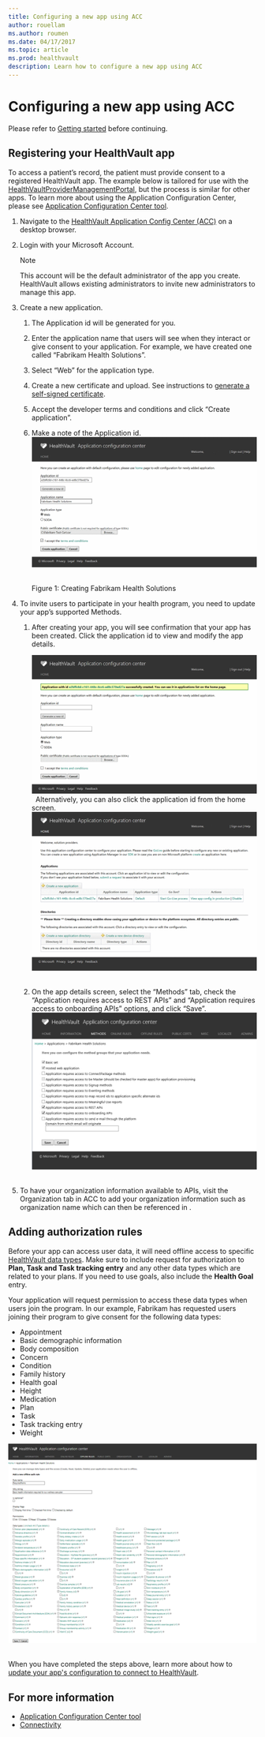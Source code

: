```yaml
---
title: Configuring a new app using ACC
author: rouellam
ms.author: roumen
ms.date: 04/17/2017
ms.topic: article
ms.prod: healthvault
description: Learn how to configure a new app using ACC
---
```


Configuring a new app using ACC
===============================

Please refer to [Getting started](/healthvault/getting-started/getting-started) before continuing.

## Registering your HealthVault app

To access a patient’s record, the patient must provide consent to a registered HealthVault app. The example below is tailored for use with the [HealthVaultProviderManagementPortal](https://github.com/Microsoft/healthvault-samples/tree/master/dotNET/HealthVaultProviderManagementPortal), but the process is similar for other apps. To learn more about using the Application Configuration Center, please see [Application Configuration Center tool](/healthvault/tools/acc/).

1.  Navigate to the [HealthVault Application Config Center (ACC)](https://go.microsoft.com/fwlink/?linkid=838954) on a desktop browser.
2.  Login with your Microsoft Account.

    > [!NOTE]
    > This account will be the default administrator of the app you create. HealthVault allows existing administrators to invite new administrators to manage this app.

3.  Create a new application.
    1.  The Application id will be generated for you.
    2.  Enter the application name that users will see when they interact or give consent to your application. For example, we have created one called “Fabrikam Health Solutions”.
    3.  Select “Web” for the application type.
    4.  Create a new certificate and upload. See instructions to [generate a self-signed certificate](/healthvault/concepts/connectivity/creating-key-pairs).
    5.  Accept the developer terms and conditions and click “Create application”.
    6.  Make a note of the Application id.
        <img src="/healthvault/images/IC866205.png" title="Creating Fabrikam Health Solutions" alt="Creating Fabrikam Health Solutions" id="HVActionPlans_fig01" /> 

        Figure 1: Creating Fabrikam Health Solutions

4.  To invite users to participate in your health program, you need to update your app’s supported Methods.
    1.  After creating your app, you will see confirmation that your app has been created. Click the application id to view and modify the app details.

        <img src="/healthvault/images/IC866206.png" title="Confirmation of app creation" alt="Confirmation of app creation" id="HVActionPlans_fig02" /> 
        Alternatively, you can also click the application id from the home screen.
        <img src="/healthvault/images/IC866207.png" title="Application id on the home screen" alt="Application id on the home screen" id="HVActionPlans_fig03" /> 

    2.  On the app details screen, select the “Methods” tab, check the “Application requires access to REST APIs” and “Application requires access to onboarding APIs” options, and click “Save”.
        <img src="/healthvault/images/IC867985.png" title="Configuring app to send email" alt="Configuring app to send email" id="img1" /> 

5. To have your organization information available to APIs, visit the Organization tab in ACC to add your organization information such as organization name which can then be referenced in .

## Adding authorization rules

Before your app can access user data, it will need offline access to specific [HealthVault data types](https://developer.healthvault.com/DataTypes). Make sure to include request for authorization to **Plan, Task and Task tracking entry** and any other data types which are related to your plans. If you need to use goals, also include the **Health Goal** entry.

Your application will request permission to access these data types when users join the program. In our example, Fabrikam has requested users joining their program to give consent for the following data types:

-   Appointment
-   Basic demographic information
-   Body composition
-   Concern
-   Condition
-   Family history
-   Health goal
-   Height
-   Medication
-   Plan
-   Task
-   Task tracking entry
-   Weight

 <img src="/healthvault/images/IC867995.png" title="Selecting data types" alt="Selecting data types" id="HVActionPlans_fig05" /> 

When you have completed the steps above, learn more about how to [update your app's configuration to connect to HealthVault](/healthvault/getting-started/update-app-configurations). 

For more information
--------------------

- [Application Configuration Center tool](/healthvault/tools/acc/)
- [Connectivity](/healthvault/concepts/connectivity/)

